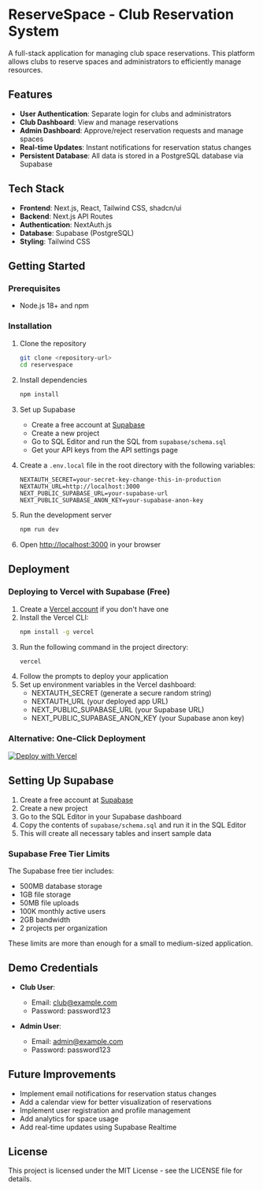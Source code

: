 # ReserveSpace - Club Reservation System

A full-stack application for managing club space reservations. This platform allows clubs to reserve spaces and administrators to efficiently manage resources.

## Features

- **User Authentication**: Separate login for clubs and administrators
- **Club Dashboard**: View and manage reservations
- **Admin Dashboard**: Approve/reject reservation requests and manage spaces
- **Real-time Updates**: Instant notifications for reservation status changes
- **Persistent Database**: All data is stored in a PostgreSQL database via Supabase

## Tech Stack

- **Frontend**: Next.js, React, Tailwind CSS, shadcn/ui
- **Backend**: Next.js API Routes
- **Authentication**: NextAuth.js
- **Database**: Supabase (PostgreSQL)
- **Styling**: Tailwind CSS

## Getting Started

### Prerequisites

- Node.js 18+ and npm

### Installation

1. Clone the repository
   ```bash
   git clone <repository-url>
   cd reservespace
   ```

2. Install dependencies
   ```bash
   npm install
   ```

3. Set up Supabase
   - Create a free account at [Supabase](https://supabase.com/)
   - Create a new project
   - Go to SQL Editor and run the SQL from `supabase/schema.sql`
   - Get your API keys from the API settings page

4. Create a `.env.local` file in the root directory with the following variables:
   ```
   NEXTAUTH_SECRET=your-secret-key-change-this-in-production
   NEXTAUTH_URL=http://localhost:3000
   NEXT_PUBLIC_SUPABASE_URL=your-supabase-url
   NEXT_PUBLIC_SUPABASE_ANON_KEY=your-supabase-anon-key
   ```

5. Run the development server
   ```bash
   npm run dev
   ```

6. Open [http://localhost:3000](http://localhost:3000) in your browser

## Deployment

### Deploying to Vercel with Supabase (Free)

1. Create a [Vercel account](https://vercel.com/signup) if you don't have one
2. Install the Vercel CLI:
   ```bash
   npm install -g vercel
   ```
3. Run the following command in the project directory:
   ```bash
   vercel
   ```
4. Follow the prompts to deploy your application
5. Set up environment variables in the Vercel dashboard:
   - NEXTAUTH_SECRET (generate a secure random string)
   - NEXTAUTH_URL (your deployed app URL)
   - NEXT_PUBLIC_SUPABASE_URL (your Supabase URL)
   - NEXT_PUBLIC_SUPABASE_ANON_KEY (your Supabase anon key)

### Alternative: One-Click Deployment

[![Deploy with Vercel](https://vercel.com/button)](https://vercel.com/new/clone?repository-url=https%3A%2F%2Fgithub.com%2Fyourusername%2Freservespace&env=NEXTAUTH_SECRET,NEXTAUTH_URL,NEXT_PUBLIC_SUPABASE_URL,NEXT_PUBLIC_SUPABASE_ANON_KEY&envDescription=API%20keys%20needed%20for%20the%20application&envLink=https%3A%2F%2Fgithub.com%2Fyourusername%2Freservespace%23environment-variables)

## Setting Up Supabase

1. Create a free account at [Supabase](https://supabase.com/)
2. Create a new project
3. Go to the SQL Editor in your Supabase dashboard
4. Copy the contents of `supabase/schema.sql` and run it in the SQL Editor
5. This will create all necessary tables and insert sample data

### Supabase Free Tier Limits

The Supabase free tier includes:
- 500MB database storage
- 1GB file storage
- 50MB file uploads
- 100K monthly active users
- 2GB bandwidth
- 2 projects per organization

These limits are more than enough for a small to medium-sized application.

## Demo Credentials

- **Club User**:
  - Email: club@example.com
  - Password: password123

- **Admin User**:
  - Email: admin@example.com
  - Password: password123

## Future Improvements

- Implement email notifications for reservation status changes
- Add a calendar view for better visualization of reservations
- Implement user registration and profile management
- Add analytics for space usage
- Add real-time updates using Supabase Realtime

## License

This project is licensed under the MIT License - see the LICENSE file for details. 